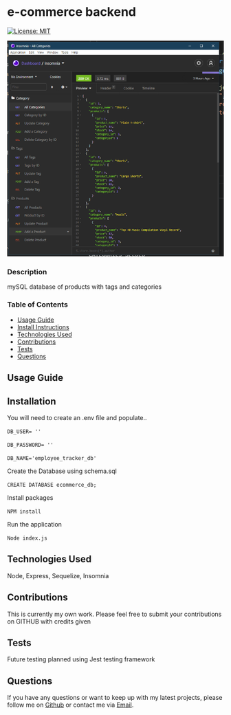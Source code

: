 # e-commerce backend


  [![License: MIT](https://img.shields.io/badge/License-MIT-yellow.svg)](https://opensource.org/licenses/MIT)



  ![e-commerce backend](./Develop/assets/finalScreen.png)


          
### Description 

mySQL database of products with tags and categories 


### Table of Contents

* [Usage Guide](#Usage-Guide)
* [Install Instructions](#Installation)
* [Technologies Used](#Technologies-Used)
* [Contributions](#Contributions)
* [Tests](#Tests)
* [Questions](#Questions)


## Usage Guide 




## Installation 

You will need to create an .env file and populate..

`DB_USER= ''`

`DB_PASSWORD= ''`

`DB_NAME='employee_tracker_db'`

Create the Database using schema.sql

`CREATE DATABASE ecommerce_db;`

Install packages

`NPM install` 

Run the application

`Node index.js`

## Technologies Used 

Node, Express, Sequelize, Insomnia


## Contributions 

This is currently my own work. Please feel free to submit your contributions on GITHUB with credits given

## Tests 

Future testing planned using Jest testing framework

## Questions 

If you have any questions or want to keep up with my latest projects, please follow me on [Github](http://www.github.com/operationBrass) or contact me via [Email](mr.brn.lewis@outlook.com). 
